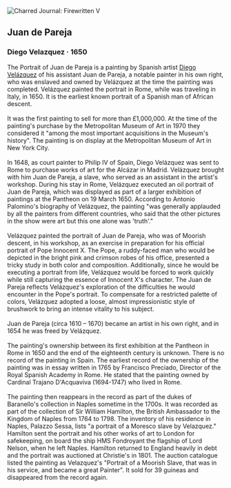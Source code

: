 <div class="artwork-of-the-day">
  <div class="container">
    <div class="img-wrapper">
      <img
        src="https://uploads6.wikiart.org/images/diego-velazquez/juan-de-pareja-1650.jpg!Large.jpg"
        alt="Charred Journal: Firewritten V" />
    </div>
    <div class="artwork-detail">
      <div class="artwork-origin"> 
        <h2 class="artwork-name">Juan de Pareja</h2>
        <h3 class="artist">
          Diego Velazquez
                    ·  1650
        </h3>
      </div>
      <p class="description">
        <span class="artwork-description-text ng-binding" ng-bind-html="viewModel.ArtworkOfTheDay.Description | unsafe">The Portrait of Juan de Pareja is a painting by Spanish artist <a target="_blank" href="/en/diego-velazquez">Diego Velázquez</a> of his assistant Juan de Pareja, a notable painter in his own right, who was enslaved and owned by Velázquez at the time the painting was completed. Velázquez painted the portrait in Rome, while was traveling in Italy, in 1650. It is the earliest known portrait of a Spanish man of African descent.
<br>
<br>It was the first painting to sell for more than £1,000,000. At the time of the painting's purchase by the Metropolitan Museum of Art in 1970 they considered it "among the most important acquisitions in the Museum's history". The painting is on display at the Metropolitan Museum of Art in New York City.
<br>
<br>In 1648, as court painter to Philip IV of Spain, Diego Velázquez was sent to Rome to purchase works of art for the Alcázar in Madrid. Velázquez brought with him Juan de Pareja, a slave, who served as an assistant in the artist's workshop. During his stay in Rome, Velázquez executed an oil portrait of Juan de Pareja, which was displayed as part of a larger exhibition of paintings at the Pantheon on 19 March 1650. According to Antonio Palomino's biography of Velázquez, the painting "was generally applauded by all the painters from different countries, who said that the other pictures in the show were art but this one alone was 'truth'."
<br>
<br>Velázquez painted the portrait of Juan de Pareja, who was of Moorish descent, in his workshop, as an exercise in preparation for his official portrait of Pope Innocent X. The Pope, a ruddy-faced man who would be depicted in the bright pink and crimson robes of his office, presented a tricky study in both color and composition. Additionally, since he would be executing a portrait from life, Velázquez would be forced to work quickly while still capturing the essence of Innocent X's character. The Juan de Pareja reflects Velázquez's exploration of the difficulties he would encounter in the Pope's portrait. To compensate for a restricted palette of colors, Velázquez adopted a loose, almost impressionistic style of brushwork to bring an intense vitality to his subject.
<br>
<br>Juan de Pareja (circa 1610 – 1670) became an artist in his own right, and in 1654 he was freed by Velázquez.
<br>
<br>The painting's ownership between its first exhibition at the Pantheon in Rome in 1650 and the end of the eighteenth century is unknown. There is no record of the painting in Spain. The earliest record of the ownership of the painting was in essay written in 1765 by Francisco Preciado, Director of the Royal Spanish Academy in Rome. He stated that the painting owned by Cardinal Trajano D'Acquaviva (1694-1747) who lived in Rome.
<br>
<br>The painting then reappears in the record as part of the dukes of Baranello's collection in Naples sometime in the 1700s. It was recorded as part of the collection of Sir William Hamilton, the British Ambassador to the Kingdom of Naples from 1764 to 1798. The inventory of his residence in Naples, Palazzo Sessa, lists "a portrait of a Moresco slave by Velazquez." Hamilton sent the portrait and his other works of art to London for safekeeping, on board the ship HMS Fondroyant the flagship of Lord Nelson, when he left Naples. Hamilton returned to England heavily in debt and the portrait was auctioned at Christie's in 1801. The auction catalogue listed the painting as Velazquez's "Portrait of a Moorish Slave, that was in his service, and became a great Painter". It sold for 39 guineas and disappeared from the record again.</span>
                        <div class="text-shadow-container" ng-show="showShadow" style=""></div>
      </p>
    </div>
  </div>

</div>
